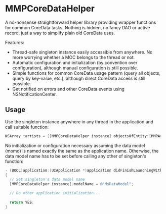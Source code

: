 MMPCoreDataHelper
=================

A no-nonsense straightforward helper library providing wrapper functions for common CoreData tasks. Nothing is hidden, no fancy DAO or active record, just a way to simplify plain old CoreData uses. 

Features:
* Thread-safe singleton instance easily accessible from anywhere. No more worrying whether a MOC belongs to the thread or not.
* Automatic configuration and initialization (by convention over configuration), although manual configuration is still possible.
* Simple functions for common CoreData usage pattern (query all objects, query by key-value, etc.), although direct CoreData access is still possible.
* Get notified on errors and other CoreData events using NSNotificationCenter.

## Usage

Use the singleton instance anywhere in any thread in the application and call suitable function:
```objectivec
NSArray *artists = [[MMPCoreDataHelper instance] objectsOfEntity:[MMPArtist class]];
```
No initialization or configuration necessary assuming the data model (momd) is named exactly the same as the application name. Otherwise, the data model name has to be set before calling any other of singleton's function:
```objectivec
- (BOOL)application:(UIApplication *)application didFinishLaunchingWithOptions:(NSDictionary *)launchOptions
{
  // Set singleton's data model name
  [MMPCoreDataHelper instance].modelName = @"MyDataModel";

  // Do other application initialization...
  
  return YES;
}
```
